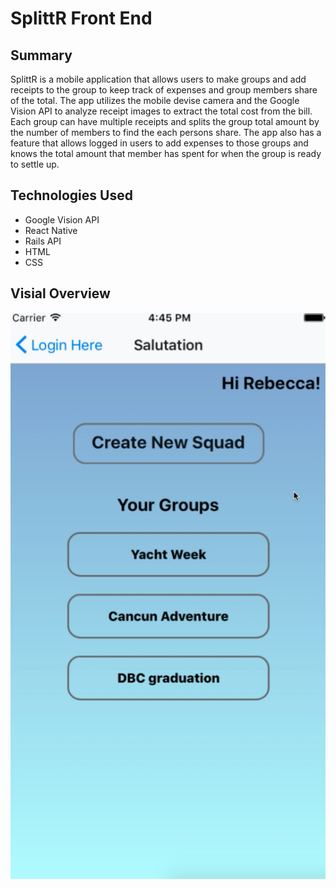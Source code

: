 # SplittR Front End
## Summary
SplittR is a mobile application that allows users to make groups and add receipts to the group to keep track of expenses and group members share of the total. The app utilizes the mobile devise camera and the Google Vision API to analyze receipt images to extract the total cost from the bill. Each group can have multiple receipts and splits the group total amount by the number of members to find the each persons share. The app also has a feature that allows logged in users to add expenses to those groups and knows the total amount that member has spent for when the group is ready to settle up.

## Technologies Used
* Google Vision API
* React Native
* Rails API
* HTML
* CSS

## Visial Overview
![SplittR](https://github.com/SplittR/splittr-frontend/blob/master/photo1.png "SplittR")



